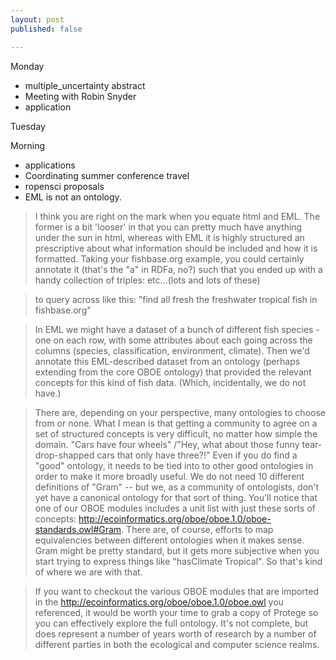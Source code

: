 ```yaml
---
layout: post
published: false

---
```



Monday


* multiple_uncertainty abstract
* Meeting with Robin Snyder
* application 


Tuesday

Morning

* applications
* Coordinating summer conference travel
* ropensci proposals
* EML is not an ontology.  

> I think you are right on the mark when you equate html and EML.  The former is a bit 'looser' in that you can pretty much have anything under the sun in html, whereas with EML it is highly structured an prescriptive about what information should be included and how it is formatted. Taking your fishbase.org example, you could certainly annotate it (that's the "a" in RDFa, no?) such that you ended up with a handy collection of triples:
<Lates-niloticus> <hasClassification> <ray-finned fishes>
<Lates-niloticus> <hasEnvironment> <Freshwater>
<Lates-niloticus> <hasClimate> <Tropical>
etc…(lots and lots of these)

> to query across like this:
"find all fresh the freshwater tropical fish in fishbase.org"

> In EML we might have a dataset of a bunch of different fish species - one on each row, with some attributes about each going across the columns (species, classification, environment, climate). Then we'd annotate this EML-described dataset from an ontology (perhaps extending from the core OBOE ontology) that provided the relevant concepts for this kind of fish data. (Which, incidentally, we do not have.)

> There are, depending on your perspective, many ontologies to choose from or none. What I mean is that getting a community to agree on a set of structured concepts is very difficult, no matter how simple the domain. "Cars have four wheels" /"Hey, what about those funny tear-drop-shapped cars that only have three?!" Even if you do find a "good" ontology, it needs to be tied into to other good ontologies in order to make it more broadly useful. We do not need 10 different definitions of "Gram" -- but we, as a community of ontologists, don't yet have a canonical ontology for that sort of thing. You'll notice that one of our OBOE modules includes a unit list with just these sorts of concepts: http://ecoinformatics.org/oboe/oboe.1.0/oboe-standards.owl#Gram. There are, of course, efforts to map equivalencies between different ontologies when it makes sense. Gram might be pretty standard, but it gets more subjective when you start trying to express things like "hasClimate Tropical". So that's kind of where we are with that.

> If you want to checkout the various OBOE modules that are imported in the http://ecoinformatics.org/oboe/oboe.1.0/oboe.owl you referenced, it would be worth your time to grab a copy of Protege so you can effectively explore the full ontology. It's not complete, but does represent a number of years worth of research by a number of different parties in both the ecological and computer science realms.


